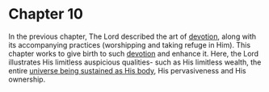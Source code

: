 # <a name='_Toc488528601'></a>Chapter 10

In the previous chapter, The Lord described the art of [devotion](bhakti_a_defn), along with its accompanying practices (worshipping and taking refuge in Him). 
This chapter works to give birth to such [devotion](bhakti_a_defn) and enhance it. Here, the Lord illustrates His limitless auspicious qualities- such as His limitless wealth, the entire [universe being sustained as His body](universe_as_his_body), His pervasiveness and His ownership.

